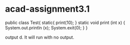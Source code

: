 # acad-assignment3.1


public class Test{
static{
print(10);
}
static void print (int x) {
System.out.println (x);
System.exit(0);
}
}

output
d. It will run with no output.
